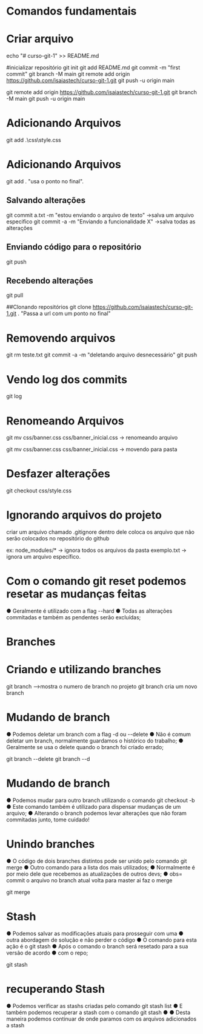 # Comandos fundamentais

# Criar arquivo
echo "# curso-git-1" >> README.md

#inicializar repositório
git init
git add README.md
git commit -m "first commit"
git branch -M main
git remote add origin https://github.com/isaiastech/curso-git-1.git
git push -u origin main

git remote add origin https://github.com/isaiastech/curso-git-1.git
git branch -M main
git push -u origin main

# Adicionando Arquivos
git add .\css\style.css

# Adicionando Arquivos
 git add .  "usa o ponto no final".

## Salvando alterações

git commit a.txt -m "estou enviando o arquivo de texto" ->salva um arquivo especifico
git commit -a -m "Enviando a funcionalidade X" ->salva todas as alterações

## Enviando código para o repositório
git push

## Recebendo alterações
git pull

##Clonando repositórios
git clone https://github.com/isaiastech/curso-git-1.git .  "Passa a url com um ponto no final"

# Removendo arquivos

git rm teste.txt
git commit -a -m "deletando arquivo desnecessário"
git push

# Vendo log dos commits
git log

# Renomeando Arquivos
git mv css/banner.css css/banner_inicial.css → renomeando arquivo

git mv css/banner.css css/banner_inicial.css → movendo para pasta

# Desfazer alterações
git checkout css/style.css

# Ignorando arquivos do projeto
criar um arquivo chamado .gitignore
dentro dele coloca os arquivo que não serão colocados no repositório do github

ex:       node_modules/*  → ignora todos os arquivos da pasta
	exemplo.txt    → ignora um arquivo específico.

# Com o comando git reset podemos resetar as mudanças feitas
● Geralmente é utilizado com a flag --hard
● Todas as alterações commitadas e também as pendentes serão
 excluídas;

<!-- Fim da 1ª Secão -->


# Branches

# Criando e utilizando branches

git branch -->mostra o numero de branch no projeto
git branch <nome do branch> cria um novo branch

# Mudando de branch
● Podemos deletar um branch com a flag -d ou --delete
● Não é comum deletar um branch, normalmente guardamos o histórico
do trabalho;
● Geralmente se usa o delete quando o branch foi criado errado;

git branch --delete <nome da branch>
git branch --d <nome da branch>

# Mudando de branch

● Podemos mudar para outro branch utilizando o comando git checkout
-b <nome>
● Este comando também é utilizado para dispensar mudanças de um
arquivo;
● Alterando o branch podemos levar alterações que não foram
commitadas junto, tome cuidado!

# Unindo branches

● O código de dois branches distintos pode ser unido pelo comando git
merge <nome do branch>
● Outro comando para a lista dos mais utilizados;
● Normalmente é por meio dele que recebemos as atualizações de outros
devs;
● obs= commit o arquivo no branch atual volta para master ai faz o merge

git merge <nome do branch>

# Stash

● Podemos salvar as modificações atuais para prosseguir com uma
● outra abordagem de solução e não perder o código
● O comando para esta ação é o git stash
● Após o comando o branch será resetado para a sua versão de acordo
● com o repo;

git stash

# recuperando Stash

● Podemos verificar as stashs criadas pelo comando git stash list
● E também podemos recuperar a stash com o comando git stash
● <nome>
● Desta maneira podemos continuar de onde paramos com os arquivos
adicionados a stash

